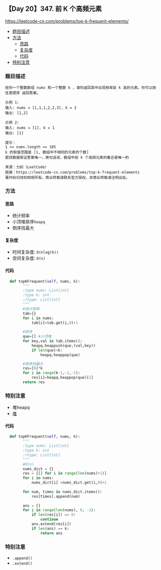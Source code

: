
##  【Day 20】347. 前 K 个高频元素

https://leetcode-cn.com/problems/top-k-frequent-elements/

* [题目描述](https://github.com/ZhangNN2018/91alg/blob/main/Basic/array_stack_queue/%E3%80%90Day%205%E3%80%91232.%20%E7%94%A8%E6%A0%88%E5%AE%9E%E7%8E%B0%E9%98%9F%E5%88%97.md#%E9%A2%98%E7%9B%AE%E6%8F%8F%E8%BF%B0)
* [方法](https://github.com/ZhangNN2018/91alg/blob/main/Basic/array_stack_queue/%E3%80%90Day%205%E3%80%91232.%20%E7%94%A8%E6%A0%88%E5%AE%9E%E7%8E%B0%E9%98%9F%E5%88%97.md#%E6%96%B9%E6%B3%95)
     * [思路](https://github.com/ZhangNN2018/91alg/blob/main/Basic/array_stack_queue/%E3%80%90Day%205%E3%80%91232.%20%E7%94%A8%E6%A0%88%E5%AE%9E%E7%8E%B0%E9%98%9F%E5%88%97.md#%E6%80%9D%E8%B7%AF)
     * [复杂度](https://github.com/ZhangNN2018/91alg/blob/main/Basic/array_stack_queue/%E3%80%90Day%205%E3%80%91232.%20%E7%94%A8%E6%A0%88%E5%AE%9E%E7%8E%B0%E9%98%9F%E5%88%97.md#%E5%A4%8D%E6%9D%82%E5%BA%A6)
     * [代码](https://github.com/ZhangNN2018/91alg/blob/main/Basic/array_stack_queue/%E3%80%90Day%205%E3%80%91232.%20%E7%94%A8%E6%A0%88%E5%AE%9E%E7%8E%B0%E9%98%9F%E5%88%97.md#%E4%BB%A3%E7%A0%81)
* [特别注意](https://github.com/ZhangNN2018/91alg/blob/main/Basic/array_stack_queue/%E3%80%90Day%205%E3%80%91232.%20%E7%94%A8%E6%A0%88%E5%AE%9E%E7%8E%B0%E9%98%9F%E5%88%97.md#%E7%89%B9%E5%88%AB%E6%B3%A8%E6%84%8F)

### 题目描述
    给你一个整数数组 nums 和一个整数 k ，请你返回其中出现频率前 k 高的元素。你可以按 任意顺序 返回答案。

    示例 1:
    输入: nums = [1,1,1,2,2,3], k = 2
    输出: [1,2]
    
    示例 2:
    输入: nums = [1], k = 1
    输出: [1]

    提示：
    1 <= nums.length <= 105
    k 的取值范围是 [1, 数组中不相同的元素的个数]
    题目数据保证答案唯一，换句话说，数组中前 k 个高频元素的集合是唯一的

    来源：力扣（LeetCode）
    链接：https://leetcode-cn.com/problems/top-k-frequent-elements
    著作权归领扣网络所有。商业转载请联系官方授权，非商业转载请注明出处。

### 方法

#### 思路
* 统计频率
* 小顶堆排序`heapq`
* 倒序找最大

#### 复杂度
* 时间复杂度: `O(nlog(k))`
* 空间复杂度: `O(n)`

#### 代码
```python
  def topKFrequent(self, nums, k):
        """
        :type nums: List[int]
        :type k: int
        :rtype: List[int]
        """
        #统计频率
        tab={}
        for i in nums:
            tab[i]=tab.get(i,0)+1
        
        #排序
        que=[] #小顶堆
        for key,val in tab.items():
            heapq.heappush(que,(val,key))
            if len(que)>k:
                heapq.heappop(que)

        #倒序找最大
        res=[0]*k
        for i in range(k-1,-1,-1):
            res[i]=heapq.heappop(que)[1]
        return res
```
### 特别注意
* 堆heapq
* [堆](https://docs.python.org/zh-cn/3/library/heapq.html)

#### 代码
```python
  def topKFrequent(self, nums, k):
        """
        :type nums: List[int]
        :type k: int
        :rtype: List[int]
        """
        #O(n)
        nums_dict = {}
        res = [[] for i in range(len(nums)+1)]
        for i in nums:
            nums_dict[i] =nums_dict.get(i,0)+1
        
        for num, times in nums_dict.items():
            res[times].append(num)
                
        ans = []
        for i in range(len(nums), 0, -1):
            if len(res[i]) == 0:
                continue
            ans.extend(res[i])
            if len(ans) == k:
                return ans
```

### 特别注意
* `.append()`
* `.extend()`
